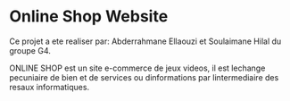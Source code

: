 # Online Shop Website 

Ce projet a ete realiser par: Abderrahmane Ellaouzi et Soulaimane Hilal du groupe G4.

ONLINE SHOP est un site  e-commerce de jeux videos, il est lechange pecuniaire de bien et de services ou dinformations par lintermediaire des resaux informatiques.





